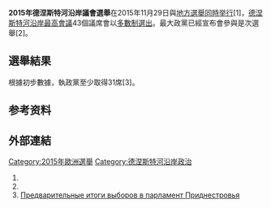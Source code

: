**2015年德涅斯特河沿岸議會選舉**在2015年11月29日與[地方選舉同時举行](https://zh.wikipedia.org/wiki/2015年德涅斯特河沿岸地方選舉 "wikilink")\[1\]，[德涅斯特河沿岸最高會議](https://zh.wikipedia.org/wiki/最高會議_\(德涅斯特河沿岸\) "wikilink")43個議席會以[多數制選出](../Page/多數制.md "wikilink")。最大政黨已經宣布會參與是次選舉\[2\]。

## 選舉結果

根據初步數據，執政黨至少取得31席\[3\]。

## 参考资料

## 外部連結

[Category:2015年歐洲選舉](https://zh.wikipedia.org/wiki/Category:2015年歐洲選舉 "wikilink")
[Category:德涅斯特河沿岸政治](https://zh.wikipedia.org/wiki/Category:德涅斯特河沿岸政治 "wikilink")

1.
2.
3.  [Предварительные итоги выборов в парламент
    Приднестровья](http://dniester.ru/node/13623)
